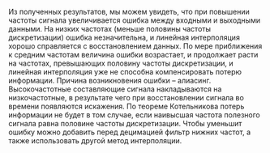 Из полученных результатов, мы можем увидеть, что при повышении частоты сигнала увеличивается ошибка между входными и выходными данными. На низких частотах (меньше половины частоты дискретизации) ошибка незначительна, и линейная интерполяция хорошо справляется с восстановлением данных. По мере приближения к средним частотам величина ошибки возрастает, и продолжает расти на частотах, превышающих половину частоты дискретизации, и линейная интерполяция уже не способна компенсировать потерю информации. Причина возникновения ошибки – алиасинг. Высокочастотные составляющие сигнала накладываются на низкочастотные, в результате чего при восстановлении сигнала во времени появляются искажения. По теореме Котельникова потерь информации не будет в том случае, если наивысшая частота полезного сигнала равна половине частоты дискретизации. Чтобы уменьшит ошибку можно добавить перед децимацией фильтр нижних частот, а также использовать другой метод интерполяции.
